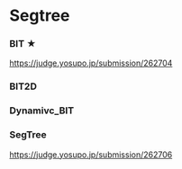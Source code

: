 # Segtree
### BIT ★
https://judge.yosupo.jp/submission/262704
### BIT2D
### Dynamivc_BIT
### SegTree
https://judge.yosupo.jp/submission/262706

